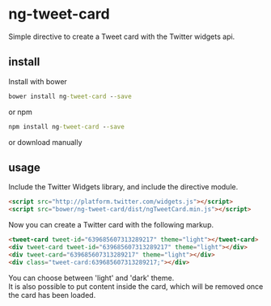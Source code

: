 # ng-tweet-card

Simple directive to create a Tweet card with the Twitter widgets api.

## install
Install with bower

```cmd
bower install ng-tweet-card --save
```

or npm

```cmd
npm install ng-tweet-card --save
```
or download manually

## usage


Include the Twitter Widgets library, and include the directive module.

```html
<script src="http://platform.twitter.com/widgets.js"></script>
<script src="bower/ng-tweet-card/dist/ngTweetCard.min.js"></script>
```

Now you can create a Twitter card with the following markup.

```html
<tweet-card tweet-id="639685607313289217" theme="light"></tweet-card>
<div tweet-card tweet-id="639685607313289217" theme="light"></div>
<div tweet-card="639685607313289217" theme="light"></div>
<div class="tweet-card:639685607313289217;"></div>
```

You can choose between 'light' and 'dark' theme.  
It is also possible to put content inside the card, which will be removed once the card has been loaded.
